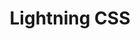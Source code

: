 ---
codehost: https://github.com/parcel-bundler/lightningcss
logohandle: lightningcssdev
sort: lightningcss
title: Lightning CSS
website: https://lightningcss.dev/
---